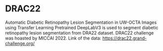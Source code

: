 # DRAC22
Automatic Diabetic Retinopathy Lesion Segmentation in UW-OCTA Images using Transfer Learning
Pretrained DeepLabV3 is used to segment diabetic retinopathy lesion segmentation from DRA22 dataset. 
DRAC22 challenge was hoasted by MICCAI 2022.
Link of the data: https://drac22.grand-challenge.org/
